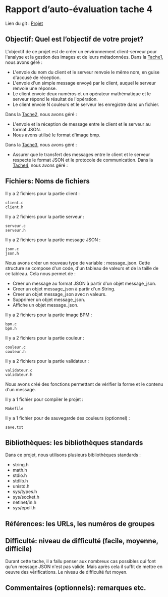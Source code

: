 # Rapport d’auto-évaluation tache 4

Lien du git : [Projet](https://github.com/lucianoBrd/C_Tache_3)

## Objectif: Quel est l’objectif de votre projet?

L'objectif de ce projet est de créer un environnement client-serveur pour l'analyse et la
gestion des images et de leurs métadonnées.
Dans la [Tache1](https://github.com/lucianoBrd/C_Tache_1), nous avons géré :
  * L'envoie du nom du client et le serveur renvoie le même nom, en guise d'accusé
   de réception.
  * L'envoie d'un simple message envoyé par le client, auquel le serveur renvoie une
   réponse.
  * Le client envoie deux numéros et un opérateur mathématique et le serveur
   répond le résultat de l'opération.
  * Le client envoie N couleurs et le serveur les enregistre dans un fichier.
  
Dans la [Tache2](https://github.com/lucianoBrd/C_Tache_2), nous avons géré :
  * L'envoie et la réception de message entre le client et le serveur au format JSON.
  * Nous avons utilisé le format d'image bmp.

Dans la [Tache3](https://github.com/lucianoBrd/C_Tache_3), nous avons géré :
  * Assurer que le transfert des messages
   entre le client et le serveur respecte le format JSON et le protocole de
   communication.
Dans la [Tache4](https://github.com/lucianoBrd/C_Tache_4), nous avons géré :

## Fichiers: Noms de fichiers

Il y a 2 fichiers pour la partie client :
```
client.c
client.h
```

Il y a 2 fichiers pour la partie serveur :
```
serveur.c
serveur.h
```

Il y a 2 fichiers pour la partie message JSON :
```
json.c
json.h
```
Nous avons créer un nouveau type de variable : message_json.
Cette structure se compose d'un code, d'un tableau de valeurs et de la taille de ce tableau.
Cela nous permet de :
  * Creer un message au format JSON à partir d'un objet message_json.
  * Creer un objet message_json à partir d'un String.
  * Creer un objet message_json avec n valeurs.
  * Supprimer un objet message_json.
  * Affiche un objet message_json.

Il y a 2 fichiers pour la partie image BPM :
```
bpm.c
bpm.h
```

Il y a 2 fichiers pour la partie couleur :
```
couleur.c
couleur.h
```

Il y a 2 fichiers pour la partie validateur :
```
validateur.c
validateur.h
```
Nous avons créé des fonctions permettant de vérifier
la forme et le contenu d'un message.

Il y a 1 fichier pour compiler le projet :
```
Makefile
```

Il y a 1 fichier pour de sauvegarde des couleurs (optionnel) :
```
save.txt
```

## Bibliothèques: les bibliothèques standards

Dans ce projet, nous utilisons plusieurs bibliothèques standards :
  * string.h
  * math.h
  * stdio.h
  * stdlib.h
  * unistd.h
  * sys/types.h
  * sys/socket.h
  * netinet/in.h
  * sys/epoll.h

## Références: les URLs, les numéros de groupes

##  Difficulté: niveau de difficulté (facile, moyenne, difficile)

Durant cette tache, il a fallu penser aux nombreux cas possibles qui font 
qu'un message JSON n'est pas valide. Mais après cela il suffit de mettre 
en oeuvre des vérifications. Le niveau de difficulté fut moyen.

## Commentaires (optionnels): remarques etc.
